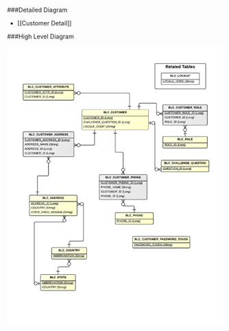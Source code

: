 ###Detailed Diagram
- [[Customer Detail]]

###High Level Diagram

[![Customer High Level](images/dataModel/CustomerHighLevelERD.png)](images/dataModel/CustomerHighLevelERD.png)